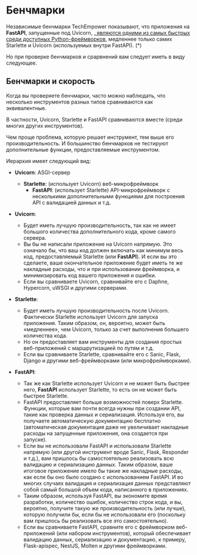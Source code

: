 # Бенчмарки

Независимые бенчмарки TechEmpower показывают, что приложения на **FastAPI**, запущенные под Uvicorn, <a href="https://www.techempower.com/benchmarks/#section=test&runid=7464e520-0dc2-473d-bd34-dbdfd7e85911&hw=ph&test=query&l=zijzen-7" class="external-link" target="_blank">, являются одними из самых быстрых среди доступных Python-фреймворков</a>, медленнее только самих Starlette и Uvicorn (используемых внутри FastAPI). (*)

Но при проверке бенчмарков и срарвнений вам следует иметь в виду следующее.

## Бенчмарки и скорость

Когда вы проверяете бенчмарки, часто можно наблюдать, что несколько инструментов разных типов сравниваются как эквивалентные.

В частности, Uvicorn, Starlette и FastAPI сравниваются вместе (среди многих других инструментов).

Чем проще проблема, которую решает инструмент, тем выше его производительность. И большинство бенчмарков не тестируют дополнительные функции, предоставляемые инструментом.

Иерархия имеет следующий вид:

* **Uvicorn**: ASGI-сервер
    * **Starlette**: (использует Uvicorn) веб-микрофреймворк
        * **FastAPI**: (использует Starlette) API-микрофреймворк с несколькими дополнительными функциями для построения API с валидацией данных и т.д.

* **Uvicorn**:
    * Будет иметь лучшую производительность, так как не имеет большого количества дополнительного кода, кроме самого сервера.
    * Вы бы не написали приложение на Uvicorn напрямую. Это означало бы, что ваш код должен включать как минимум весь 
    код, предоставляемый Starlette (или **FastAPI**). И если вы это сделаете, ваше окончательное приложение будет иметь те же накладные расходы, что и при использовании фреймворка, и минимизировать код вашего приложения и ошибки.
    * Если вы сравниваете Uvicorn, сравнивайте его с Daphne, Hypercorn, uWSGI и другими серверами.
* **Starlette**:
    * Будет иметь лучшую производительность после Uvicorn. Фактически Starlette использует Uvicorn для запуска приложения. Таким образом, он, вероятно, может быть «медленнее», чем Uvicorn, только за счет выполнения большего количества кода.
    * Но он предоставляет вам инструменты для создания простых веб-приложений с маршрутизацией по путям и т.д.
    * Если вы сравниваете Starlette, сравнивайте его с Sanic, Flask, Django и другими веб-фреймворками (или микрофреймворками).
* **FastAPI**:
    * Так же как Starlette использует Uvicorn и не может быть быстрее него, **FastAPI** использует Starlette, то есть он не может быть быстрее Starlette.
    * FastAPI предоставляет больше возможностей поверх Starlette. Функции, которые вам почти всегда нужны при создании API, такие как проверка данных и сериализация. Используя его, вы получаете автоматическую документацию бесплатно (автоматическая документация даже не увеличивает накладные расходы на запущенные приложения, она создается при запуске).
    * Если вы не использовали FastAPI и использовали Starlette напрямую (или другой инструмент вроде Sanic, Flask, Responder и т.д.), вам пришлось бы самостоятельно реализовать всю валидацию и сериализацию данных. Таким образом, ваше итоговое приложение имело бы такие же накладные расходы, как если бы оно было создано с использованием FastAPI. И во многих случаях валидация и сериализация данных представляют собой самый большой объем кода, написанного в приложениях.
    * Таким образом, используя FastAPI, вы экономите время разработки, количество ошибок, количество строк кода, и вы, вероятно, получите такую же производительность (или лучше), которую получили бы, если бы не использовали его (поскольку вам пришлось бы реализовать все это самостоятельно).
    * Если вы сравниваете FastAPI, сравните его с фреймворком веб-приложений (или набором инструментов), который обеспечивает валидацию данных, сериализацию и документацию, к примеру, Flask-apispec, NestJS, Molten и другими фреймворками.
